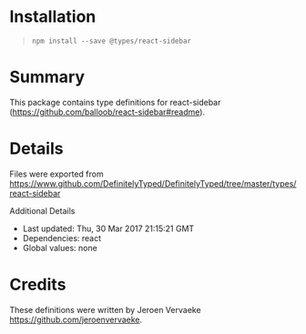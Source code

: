 # Installation
> `npm install --save @types/react-sidebar`

# Summary
This package contains type definitions for react-sidebar (https://github.com/balloob/react-sidebar#readme).

# Details
Files were exported from https://www.github.com/DefinitelyTyped/DefinitelyTyped/tree/master/types/react-sidebar

Additional Details
 * Last updated: Thu, 30 Mar 2017 21:15:21 GMT
 * Dependencies: react
 * Global values: none

# Credits
These definitions were written by Jeroen Vervaeke <https://github.com/jeroenvervaeke>.
